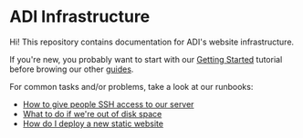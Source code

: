 # ADI Infrastructure

Hi! This repository contains documentation for ADI's website infrastructure.

If you're new, you probably want to start with our [Getting
Started](guides/getting-started.md) tutorial before browing our other
[guides](guides/).

For common tasks and/or problems, take a look at our runbooks:
- [How to give people SSH access to our server](runbooks/sshkeys.md)
- [What to do if we're out of disk space](runbooks/disk-space.md)
- [How do I deploy a new static website](runbooks/new-static-website.md)
